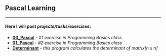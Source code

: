 
## Pascal Learning

---

#### Here I will post *projects/tasks/exercises*:
- [**00_Pascal**](https://github.com/SeanSlinder/Pascal/tree/main/00_Pascal) - *#1 exercise in Programming Basics class*
- [**01_Pascal**](https://github.com/SeanSlinder/Pascal/tree/main/01_Pascal) - *#2 exercise in Programming Basics class*
- [**Determinant**](https://github.com/SeanSlinder/Pascal/tree/main/determinant) - *this program calculates the determinant of matrix[n x n]*

